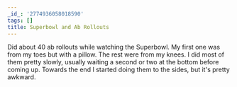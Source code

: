 ```yaml
---
_id_: '2774936058018590'
tags: []
title: Superbowl and Ab Rollouts
---
```


Did about 40 ab rollouts while watching the Superbowl. My first one was from my toes but with a pillow. The rest were from my knees. I did most of them pretty slowly, usually waiting a second or two at the bottom before coming up. Towards the end I started doing them to the sides, but it's pretty awkward.
